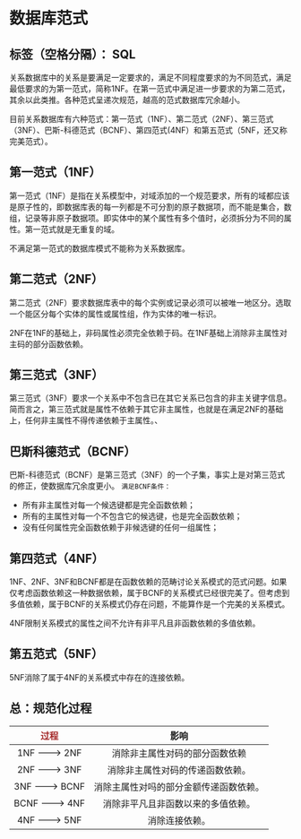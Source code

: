 ﻿# 数据库范式

标签（空格分隔）： SQL
---

关系数据库中的关系是要满足一定要求的，满足不同程度要求的为不同范式，满足最低要求的为第一范式，简称1NF。在第一范式中满足进一步要求的为第二范式，其余以此类推。各种范式呈递次规范，越高的范式数据库冗余越小。

目前关系数据库有六种范式：第一范式（1NF）、第二范式（2NF）、第三范式（3NF）、巴斯-科德范式（BCNF）、第四范式(4NF）和第五范式（5NF，还又称完美范式）。

## 第一范式（1NF）
第一范式（1NF）是指在关系模型中，对域添加的一个规范要求，所有的域都应该是原子性的，即数据库表的每一列都是不可分割的原子数据项，而不能是集合，数组，记录等非原子数据项。即实体中的某个属性有多个值时，必须拆分为不同的属性。第一范式就是无重复的域。

不满足第一范式的数据库模式不能称为关系数据库。

## 第二范式（2NF）
第二范式（2NF）要求数据库表中的每个实例或记录必须可以被唯一地区分。选取一个能区分每个实体的属性或属性组，作为实体的唯一标识。

2NF在1NF的基础上，非码属性必须完全依赖于码。在1NF基础上消除非主属性对主码的部分函数依赖。

## 第三范式（3NF）
第三范式（3NF）要求一个关系中不包含已在其它关系已包含的非主关键字信息。简而言之，第三范式就是属性不依赖于其它非主属性，也就是在满足2NF的基础上，任何非主属性不得传递依赖于主属性。、

## 巴斯科德范式（BCNF）
巴斯-科德范式（BCNF）是第三范式（3NF）的一个子集，事实上是对第三范式的修正，使数据库冗余度更小。
``满足BCNF条件：``
 - 所有非主属性对每一个候选键都是完全函数依赖；
 - 所有的主属性对每一个不包含它的候选键，也是完全函数依赖；
 - 没有任何属性完全函数依赖于非候选键的任何一组属性；
## 第四范式（4NF）
1NF、2NF、3NF和BCNF都是在函数依赖的范畴讨论关系模式的范式问题。如果仅考虑函数依赖这一种数据依赖，属于BCNF的关系模式已经很完美了。但考虑到多值依赖，属于BCNF的关系模式仍存在问题，不能算作是一个完美的关系模式。

4NF限制关系模式的属性之间不允许有非平凡且非函数依赖的多值依赖。

## 第五范式（5NF）
5NF消除了属于4NF的关系模式中存在的连接依赖。

## 总：规范化过程
| <font color=#A52A2A >过程</font> | 影响 | 
| :------:| :------: | 
| 1NF ———> 2NF | 消除非主属性对码的部分函数依赖 |
| 2NF ———> 3NF | 消除非主属性对码的传递函数依赖。 | 
| 3NF ———> BCNF | 消除主属性对吗的部分金额传递函数依赖。 | 
| BCNF ———> 4NF | 	消除非平凡且非函数以来的多值依赖。 | 
| 4NF ———> 5NF | 	消除连接依赖。 | 